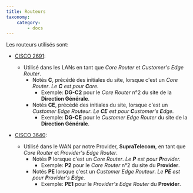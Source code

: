 ```yaml
---
title: Routeurs
taxonomy:
    category:
        - docs
---
```


Les routeurs utilisés sont:

* [CISCO 2691](https://www.cnet.com/products/cisco-2691-router-rack-mountable-series/specs/):
  * Utilisé dans les LANs en tant que *Core Router* et *Customer's Edge Router*.
    * Notés **C**, précédé des initiales du site, lorsque c'est un *Core Router*. *Le **C** est pour **C**ore.*
      * Exemple: **DG-C2** pour le *Core Router* n°2 du site de la **Direction Générale**.
    * Notés **CE**, précédé des initiales du site, lorsque c'est un *Customer Edge Routeur*. *Le **CE** est pour **C**ustomer's  **E**dge.*
      * Exemple: **DG-CE** pour le *Customer Edge Router* du site de la **Direction Générale**.

* [CISCO 3640](https://www.cnet.com/products/cisco-3640-ethernet-fast-ethernet-router-series/specs/):
	* Utilisé dans le WAN par notre Provider, **SupraTelecom**, en tant que *Core Router* et *Provider's Edge Router*.
		* Notés **P** lorsque c'est un *Core Router*. *Le **P** est pour **P**rovider.*
			* Exemple: **P2** pour le *Core Router* n°2 du site du **Provider**.
		* Notés **PE** lorsque c'est un *Customer Edge Routeur*. *Le **PE** est pour **P**rovider's **E**dge.*
			* Exemple: **PE1** pour le *Provider's Edge Router* du **Provider**.
